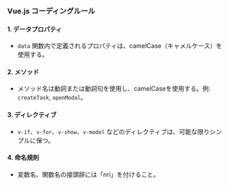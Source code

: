 ### Vue.js コーディングルール

#### 1. データプロパティ
- `data` 関数内で定義されるプロパティは、camelCase（キャメルケース）を使用する。

#### 2. メソッド
- メソッド名は動詞または動詞句を使用し、camelCaseを使用する。例: `createTask`, `openModal`。

#### 3. ディレクティブ
- `v-if`、`v-for`、`v-show`、`v-model` などのディレクティブは、可能な限りシンプルに保つ。

#### 4. 命名規則
- 変数名、関数名の接頭辞には「nri」を付けること。
